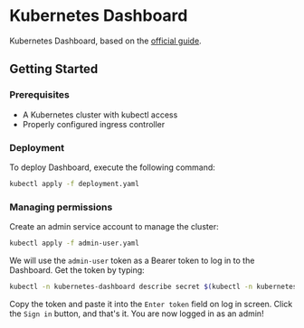 # Kubernetes Dashboard

Kubernetes Dashboard, based on the [official guide](https://github.com/kubernetes/dashboard).

## Getting Started

### Prerequisites
- A Kubernetes cluster with kubectl access
- Properly configured ingress controller

### Deployment
To deploy Dashboard, execute the following command:

```sh
kubectl apply -f deployment.yaml
```

### Managing permissions

Create an admin service account to manage the cluster:

```sh
kubectl apply -f admin-user.yaml
```

We will use the `admin-user` token as a Bearer token to log in to the Dashboard. Get the token by typing:

```sh
kubectl -n kubernetes-dashboard describe secret $(kubectl -n kubernetes-dashboard get secret | grep admin-user | awk '{print $1}')
```

Copy the token and paste it into the `Enter token` field on log in screen. Click the `Sign in` button, and that's it. You are now logged in as an admin!
